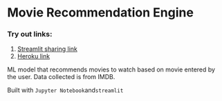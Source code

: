 # Movie Recommendation Engine
### Try out links:
1. <a href="https://share.streamlit.io/priyanshichandra/movie-recommendation/app.py">Streamlit sharing link</a> 
2. <a href="https://movie-recom-engine.herokuapp.com/">Heroku link</a>

ML model that recommends movies to watch based on movie entered by the user. Data collected is from IMDB.

Built with `Jupyter Notebook`and`streamlit`
